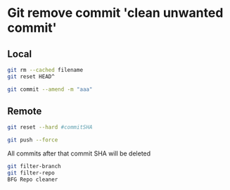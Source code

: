 # Git remove commit 'clean unwanted commit'
## Local
```sh
git rm --cached filename
git reset HEAD^

git commit --amend -m "aaa"
```
## Remote
```sh
git reset --hard #commitSHA

git push --force

```
All commits after that commit SHA will be deleted

```sh
git filter-branch
git filter-repo
BFG Repo cleaner
```